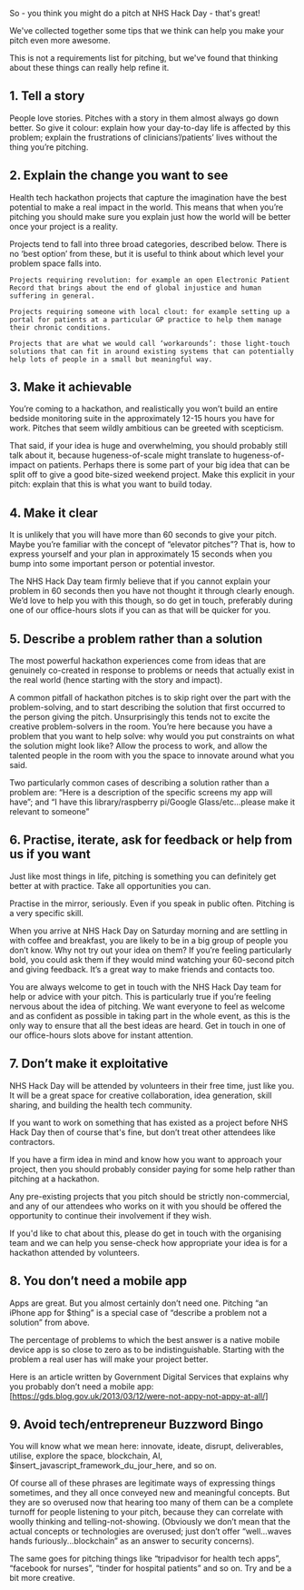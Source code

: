 So - you think you might do a pitch at NHS Hack Day - that's great!

We've collected together some tips that we think can help you make your pitch even more awesome.

This is not a requirements list for pitching, but we've found that thinking about these things can really help refine it.

## 1. Tell a story

People love stories. Pitches with a story in them almost always go down better. So give it colour: explain how your day-to-day life is affected by this problem; explain the frustrations of clinicians’/patients’ lives without the thing you’re pitching.

## 2. Explain the change you want to see

Health tech hackathon projects that capture the imagination have the best potential to make a real impact in the world. This means that when you’re pitching you should make sure you explain just how the world will be better once your project is a reality.

Projects tend to fall into three broad categories, described below. There is no ‘best option’ from these, but it is useful to think about which level your problem space falls into.

    Projects requiring revolution: for example an open Electronic Patient Record that brings about the end of global injustice and human suffering in general.

    Projects requiring someone with local clout: for example setting up a portal for patients at a particular GP practice to help them manage their chronic conditions.

    Projects that are what we would call ‘workarounds’: those light-touch solutions that can fit in around existing systems that can potentially help lots of people in a small but meaningful way.

## 3. Make it achievable

You’re coming to a hackathon, and realistically you won’t build an entire bedside monitoring suite in the approximately 12-15 hours you have for work. Pitches that seem wildly ambitious can be greeted with scepticism.

That said, if your idea is huge and overwhelming, you should probably still talk about it, because hugeness-of-scale might translate to hugeness-of-impact on patients. Perhaps there is some part of your big idea that can be split off to give a good bite-sized weekend project. Make this explicit in your pitch: explain that this is what you want to build today.

## 4. Make it clear

It is unlikely that you will have more than 60 seconds to give your pitch. Maybe you’re familiar with the concept of “elevator pitches”? That is, how to express yourself and your plan in approximately 15 seconds when you bump into some important person or potential investor.

The NHS Hack Day team firmly believe that if you cannot explain your problem in 60 seconds then you have not thought it through clearly enough. We’d love to help you with this though, so do get in touch, preferably during one of our office-hours slots if you can as that will be quicker for you.

## 5. Describe a problem rather than a solution

The most powerful hackathon experiences come from ideas that are genuinely co-created in response to problems or needs that actually exist in the real world (hence starting with the story and impact).

A common pitfall of hackathon pitches is to skip right over the part with the problem-solving, and to start describing the solution that first occurred to the person giving the pitch. Unsurprisingly this tends not to excite the creative problem-solvers in the room. You’re here because you have a problem that you want to help solve: why would you put constraints on what the solution might look like? Allow the process to work, and allow the talented people in the room with you the space to innovate around what you said.

Two particularly common cases of describing a solution rather than a problem are: “Here is a description of the specific screens my app will have”; and “I have this library/raspberry pi/Google Glass/etc...please make it relevant to someone”

## 6. Practise, iterate, ask for feedback or help from us if you want

Just like most things in life, pitching is something you can definitely get better at with practice. Take all opportunities you can.

Practise in the mirror, seriously. Even if you speak in public often. Pitching is a very specific skill.

When you arrive at NHS Hack Day on Saturday morning and are settling in with coffee and breakfast, you are likely to be in a big group of people you don’t know. Why not try out your idea on them? If you’re feeling particularly bold, you could ask them if they would mind watching your 60-second pitch and giving feedback. It’s a great way to make friends and contacts too.

You are always welcome to get in touch with the NHS Hack Day team for help or advice with your pitch. This is particularly true if you’re feeling nervous about the idea of pitching. We want everyone to feel as welcome and as confident as possible in taking part in the whole event, as this is the only way to ensure that all the best ideas are heard. Get in touch in one of our office-hours slots above for instant attention.

## 7. Don’t make it exploitative

NHS Hack Day will be attended by volunteers in their free time, just like you. It will be a great space for creative collaboration, idea generation, skill sharing, and building the health tech community.

If you want to work on something that has existed as a project before NHS Hack Day then of course that's fine, but don’t treat other attendees like contractors.

If you have a firm idea in mind and know how you want to approach your project, then you should probably consider paying for some help rather than pitching at a hackathon.

Any pre-existing projects that you pitch should be strictly non-commercial, and any of our attendees who works on it with you should be offered the opportunity to continue their involvement if they wish.

If you'd like to chat about this, please do get in touch with the organising team and we can help you sense-check how appropriate your idea is for a hackathon attended by volunteers.

## 8. You don’t need a mobile app

Apps are great. But you almost certainly don’t need one. Pitching “an iPhone app for $thing” is a special case of “describe a problem not a solution” from above.

The percentage of problems to which the best answer is a native mobile device app is so close to zero as to be indistinguishable. Starting with the problem a real user has will make your project better.

Here is an article written by Government Digital Services that explains why you probably don’t need a mobile app: [https://gds.blog.gov.uk/2013/03/12/were-not-appy-not-appy-at-all/]

## 9. Avoid tech/entrepreneur Buzzword Bingo

You will know what we mean here: innovate, ideate, disrupt, deliverables, utilise, explore the space, blockchain, AI, $insert_javascript_framework_du_jour_here, and so on.

Of course all of these phrases are legitimate ways of expressing things sometimes, and they all once conveyed new and meaningful concepts. But they are so overused now that hearing too many of them can be a complete turnoff for people listening to your pitch, because they can correlate with woolly thinking and telling-not-showing. (Obviously we don’t mean that the actual concepts or technologies are overused; just don’t offer “well…waves hands furiously...blockchain” as an answer to security concerns).

The same goes for pitching things like “tripadvisor for health tech apps”, “facebook for nurses”, “tinder for hospital patients” and so on. Try and be a bit more creative.
